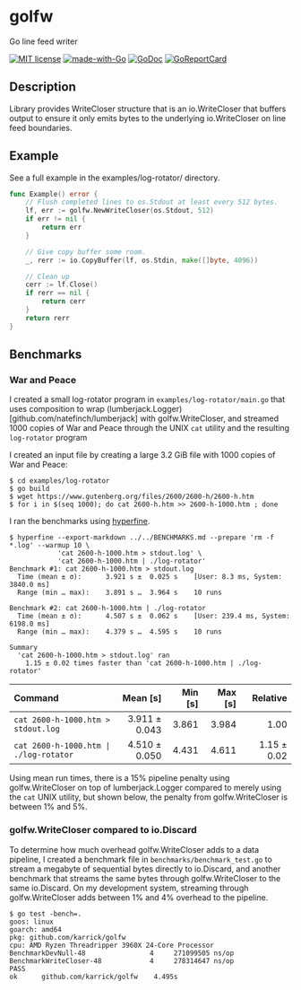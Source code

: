 # golfw

Go line feed writer

[![MIT license](https://img.shields.io/badge/License-MIT-blue.svg)](https://lbesson.mit-license.org/)
[![made-with-Go](https://img.shields.io/badge/Made%20with-Go-1f425f.svg)](http://golang.org)
[![GoDoc](https://godoc.org/github.com/karrick/golfw?status.svg)](https://godoc.org/github.com/karrick/golfw)
[![GoReportCard](https://goreportcard.com/badge/github.com/karrick/golfw)](https://goreportcard.com/report/github.com/karrick/golfw)

## Description

Library provides WriteCloser structure that is an io.WriteCloser that
buffers output to ensure it only emits bytes to the underlying
io.WriteCloser on line feed boundaries.

## Example

See a full example in the examples/log-rotator/ directory.

```Go
func Example() error {
    // Flush completed lines to os.Stdout at least every 512 bytes.
    lf, err := golfw.NewWriteCloser(os.Stdout, 512)
    if err != nil {
        return err
    }

    // Give copy buffer some room.
    _, rerr := io.CopyBuffer(lf, os.Stdin, make([]byte, 4096))

    // Clean up
    cerr := lf.Close()
    if rerr == nil {
        return cerr
    }
    return rerr
}
```

## Benchmarks

### War and Peace

I created a small log-rotator program in
`examples/log-rotator/main.go` that uses composition to wrap
(lumberjack.Logger)[github.com/natefinch/lumberjack] with
golfw.WriteCloser, and streamed 1000 copies of War and Peace through
the UNIX `cat` utility and the resulting `log-rotator` program

I created an input file by creating a large 3.2 GiB file with 1000
copies of War and Peace:

```
$ cd examples/log-rotator
$ go build
$ wget https://www.gutenberg.org/files/2600/2600-h/2600-h.htm
$ for i in $(seq 1000); do cat 2600-h.htm >> 2600-h-1000.htm ; done
```

I ran the benchmarks using
[hyperfine](https://github.com/sharkdp/hyperfine).

```
$ hyperfine --export-markdown ../../BENCHMARKS.md --prepare 'rm -f *.log' --warmup 10 \
            'cat 2600-h-1000.htm > stdout.log' \
            'cat 2600-h-1000.htm | ./log-rotator'
Benchmark #1: cat 2600-h-1000.htm > stdout.log
  Time (mean ± σ):      3.921 s ±  0.025 s    [User: 8.3 ms, System: 3840.0 ms]
  Range (min … max):    3.891 s …  3.964 s    10 runs

Benchmark #2: cat 2600-h-1000.htm | ./log-rotator
  Time (mean ± σ):      4.507 s ±  0.062 s    [User: 239.4 ms, System: 6198.0 ms]
  Range (min … max):    4.379 s …  4.595 s    10 runs

Summary
  'cat 2600-h-1000.htm > stdout.log' ran
    1.15 ± 0.02 times faster than 'cat 2600-h-1000.htm | ./log-rotator'
```

| Command | Mean [s] | Min [s] | Max [s] | Relative |
|:---|---:|---:|---:|---:|
| `cat 2600-h-1000.htm > stdout.log` | 3.911 ± 0.043 | 3.861 | 3.984 | 1.00 |
| `cat 2600-h-1000.htm \| ./log-rotator` | 4.510 ± 0.050 | 4.431 | 4.611 | 1.15 ± 0.02 |

Using mean run times, there is a 15% pipeline penalty using
golfw.WriteCloser on top of lumberjack.Logger compared to merely using
the `cat` UNIX utility, but shown below, the penalty from
golfw.WriteCloser is between 1% and 5%.

### golfw.WriteCloser compared to io.Discard

To determine how much overhead golfw.WriteCloser adds to a data
pipeline, I created a benchmark file in `benchmarks/benchmark_test.go`
to stream a megabyte of sequential bytes directly to io.Discard, and
another benchmark that streams the same bytes through
golfw.WriteCloser to the same io.Discard. On my development system,
streaming through golfw.WriteCloser adds between 1% and 4% overhead to
the pipeline.

```
$ go test -bench=.
goos: linux
goarch: amd64
pkg: github.com/karrick/golfw
cpu: AMD Ryzen Threadripper 3960X 24-Core Processor 
BenchmarkDevNull-48        	       4	 271099505 ns/op
BenchmarkWriteCloser-48    	       4	 278314647 ns/op
PASS
ok  	github.com/karrick/golfw	4.495s
```
